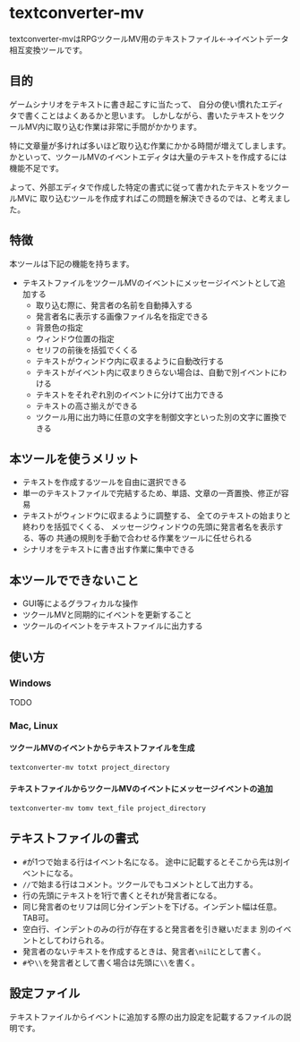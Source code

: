 textconverter-mv
================================================================================

textconverter-mvはRPGツクールMV用のテキストファイル←→イベントデータ相互変換ツールです。

目的
--------------------------------------------------------------------------------

ゲームシナリオをテキストに書き起こすに当たって、
自分の使い慣れたエディタで書くことはよくあるかと思います。
しかしながら、書いたテキストをツクールMV内に取り込む作業は非常に手間がかかります。

特に文章量が多ければ多いほど取り込む作業にかかる時間が増えてしまします。
かといって、ツクールMVのイベントエディタは大量のテキストを作成するには機能不足です。

よって、外部エディタで作成した特定の書式に従って書かれたテキストをツクールMVに
取り込むツールを作成すればこの問題を解決できるのでは、と考えました。

特徴
--------------------------------------------------------------------------------

本ツールは下記の機能を持ちます。

- テキストファイルをツクールMVのイベントにメッセージイベントとして追加する
  - 取り込む際に、発言者の名前を自動挿入する
  - 発言者名に表示する画像ファイル名を指定できる
  - 背景色の指定
  - ウィンドウ位置の指定
  - セリフの前後を括弧でくくる
  - テキストがウィンドウ内に収まるように自動改行する
  - テキストがイベント内に収まりきらない場合は、自動で別イベントにわける
  - テキストをそれぞれ別のイベントに分けて出力できる
  - テキストの高さ揃えができる
  - ツクール用に出力時に任意の文字を制御文字といった別の文字に置換できる

本ツールを使うメリット
--------------------------------------------------------------------------------

- テキストを作成するツールを自由に選択できる
- 単一のテキストファイルで完結するため、単語、文章の一斉置換、修正が容易
- テキストがウィンドウに収まるように調整する、
  全てのテキストの始まりと終わりを括弧でくくる、
  メッセージウィンドウの先頭に発言者名を表示する、等の
  共通の規則を手動で合わせる作業をツールに任せられる
- シナリオをテキストに書き出す作業に集中できる

本ツールでできないこと
--------------------------------------------------------------------------------

- GUI等によるグラフィカルな操作
- ツクールMVと同期的にイベントを更新すること
- ツクールのイベントをテキストファイルに出力する

使い方
--------------------------------------------------------------------------------

### Windows

TODO

### Mac, Linux

#### ツクールMVのイベントからテキストファイルを生成

```bash
textconverter-mv totxt project_directory
```

#### テキストファイルからツクールMVのイベントにメッセージイベントの追加

```bash
textconverter-mv tomv text_file project_directory
```

テキストファイルの書式
--------------------------------------------------------------------------------

- `#`が1つで始まる行はイベント名になる。
  途中に記載するとそこから先は別イベントになる。
- `//`で始まる行はコメント。ツクールでもコメントとして出力する。
- 行の先頭にテキストを1行で書くとそれが発言者になる。
- 同じ発言者のセリフは同じ分インデントを下げる。インデント幅は任意。TAB可。
- 空白行、インデントのみの行が存在すると発言者を引き継いだまま
  別のイベントとしてわけられる。
- 発言者のないテキストを作成するときは、発言者`\nil`にとして書く。
- `#`や`\\`を発言者として書く場合は先頭に`\\`を書く。

設定ファイル
--------------------------------------------------------------------------------

テキストファイルからイベントに追加する際の出力設定を記載するファイルの説明です。
